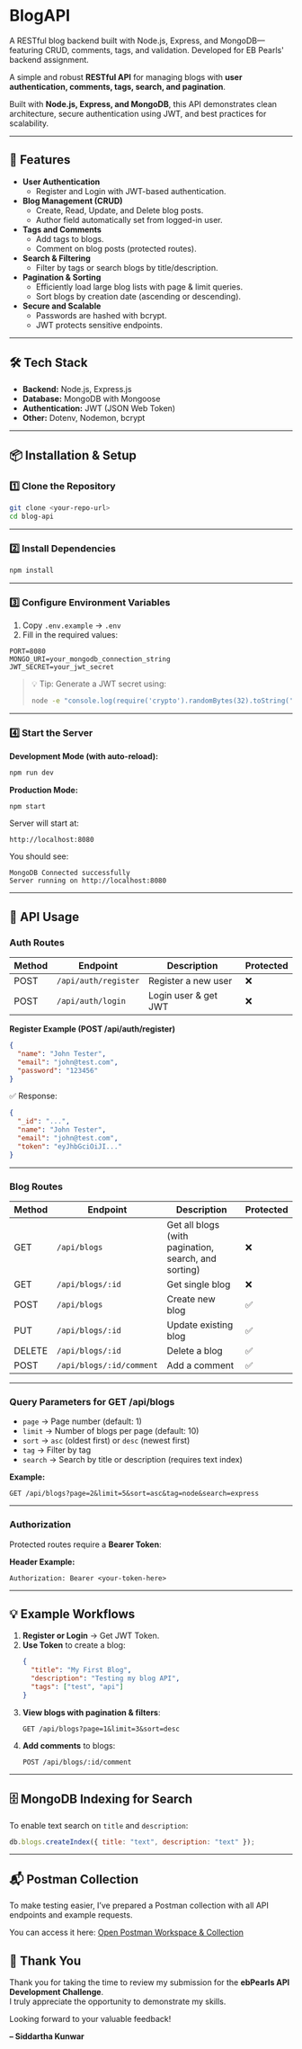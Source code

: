# BlogAPI
A RESTful blog backend built with Node.js, Express, and MongoDB—featuring CRUD, comments, tags, and validation. Developed for EB Pearls' backend assignment.

A simple and robust **RESTful API** for managing blogs with **user authentication, comments, tags, search, and pagination**.  

Built with **Node.js, Express, and MongoDB**, this API demonstrates clean architecture, secure authentication using JWT, and best practices for scalability.  

---

## 🚀 Features

- **User Authentication**
  - Register and Login with JWT-based authentication.
- **Blog Management (CRUD)**
  - Create, Read, Update, and Delete blog posts.
  - Author field automatically set from logged-in user.
- **Tags and Comments**
  - Add tags to blogs.
  - Comment on blog posts (protected routes).
- **Search & Filtering**
  - Filter by tags or search blogs by title/description.
- **Pagination & Sorting**
  - Efficiently load large blog lists with page & limit queries.
  - Sort blogs by creation date (ascending or descending).
- **Secure and Scalable**
  - Passwords are hashed with bcrypt.
  - JWT protects sensitive endpoints.

---

## 🛠️ Tech Stack

- **Backend:** Node.js, Express.js
- **Database:** MongoDB with Mongoose
- **Authentication:** JWT (JSON Web Token)
- **Other:** Dotenv, Nodemon, bcrypt

---

## 📦 Installation & Setup

### 1️⃣ Clone the Repository

```bash
git clone <your-repo-url>
cd blog-api
```

---

### 2️⃣ Install Dependencies

```bash
npm install
```

---

### 3️⃣ Configure Environment Variables

1. Copy `.env.example` → `.env`  
2. Fill in the required values:

```env
PORT=8080
MONGO_URI=your_mongodb_connection_string
JWT_SECRET=your_jwt_secret
```

> 💡 Tip: Generate a JWT secret using:
> ```bash
> node -e "console.log(require('crypto').randomBytes(32).toString('hex'))"
> ```

---

### 4️⃣ Start the Server

**Development Mode (with auto-reload):**
```bash
npm run dev
```

**Production Mode:**
```bash
npm start
```

Server will start at:  
```
http://localhost:8080
```

You should see:
```
MongoDB Connected successfully
Server running on http://localhost:8080
```

---

## 📖 API Usage

### Auth Routes
| Method | Endpoint               | Description          | Protected |
|--------|------------------------|---------------------|-----------|
| POST   | `/api/auth/register`    | Register a new user | ❌        |
| POST   | `/api/auth/login`       | Login user & get JWT| ❌        |

**Register Example (POST /api/auth/register)**

```json
{
  "name": "John Tester",
  "email": "john@test.com",
  "password": "123456"
}
```

✅ Response:
```json
{
  "_id": "...",
  "name": "John Tester",
  "email": "john@test.com",
  "token": "eyJhbGciOiJI..."
}
```

---

### Blog Routes
| Method | Endpoint           | Description                 | Protected |
|--------|-------------------|----------------------------|-----------|
| GET    | `/api/blogs`       | Get all blogs (with pagination, search, and sorting) | ❌ |
| GET    | `/api/blogs/:id`   | Get single blog            | ❌        |
| POST   | `/api/blogs`       | Create new blog            | ✅        |
| PUT    | `/api/blogs/:id`   | Update existing blog       | ✅        |
| DELETE | `/api/blogs/:id`   | Delete a blog              | ✅        |
| POST   | `/api/blogs/:id/comment` | Add a comment        | ✅        |

---

### Query Parameters for GET /api/blogs

- `page` → Page number (default: 1)
- `limit` → Number of blogs per page (default: 10)
- `sort` → `asc` (oldest first) or `desc` (newest first)
- `tag` → Filter by tag
- `search` → Search by title or description (requires text index)

**Example:**
```
GET /api/blogs?page=2&limit=5&sort=asc&tag=node&search=express
```

---

### Authorization

Protected routes require a **Bearer Token**:

**Header Example:**
```
Authorization: Bearer <your-token-here>
```

---

## 💡 Example Workflows

1. **Register or Login** → Get JWT Token.  
2. **Use Token** to create a blog:  
   ```json
   {
     "title": "My First Blog",
     "description": "Testing my blog API",
     "tags": ["test", "api"]
   }
   ```
3. **View blogs with pagination & filters**:  
   ```
   GET /api/blogs?page=1&limit=3&sort=desc
   ```
4. **Add comments** to blogs:
   ```
   POST /api/blogs/:id/comment
   ```

---

## 🗄️ MongoDB Indexing for Search

To enable text search on `title` and `description`:

```js
db.blogs.createIndex({ title: "text", description: "text" });
```

---

## 📬 Postman Collection
To make testing easier, I’ve prepared a Postman collection with all API endpoints and example requests.

You can access it here:
[Open Postman Workspace & Collection](https://platform-api-team-5250.postman.co/workspace/My-Workspace~e1bcf579-9631-4aa5-8ad6-2b759527e40f/collection/45632148-8f60167f-6e51-4bd2-a745-ac8a655d108c?action=share&creator=45632148)

## 🙏 Thank You

Thank you for taking the time to review my submission for the **ebPearls API Development Challenge**.  
I truly appreciate the opportunity to demonstrate my skills.  

Looking forward to your valuable feedback!  

**– Siddartha Kunwar**

